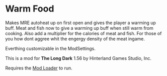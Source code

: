 # Warm Food

Makes MRE autoheat up on first open and gives the player a warming up buff. Meat and fish now to give a warming up buff when still warm from cooking.
Also add a multiplier for the calories of meat and fish. For those of you how dont aggree whit the engergy density of the meat ingame.

Everthing customizable in the ModSettings.


This is a mod for **The Long Dark** 1.56 by Hinterland Games Studio, Inc.





Requires the [Mod Loader](https://github.com/zeobviouslyfakeacc/ModLoaderInstaller) to run.
